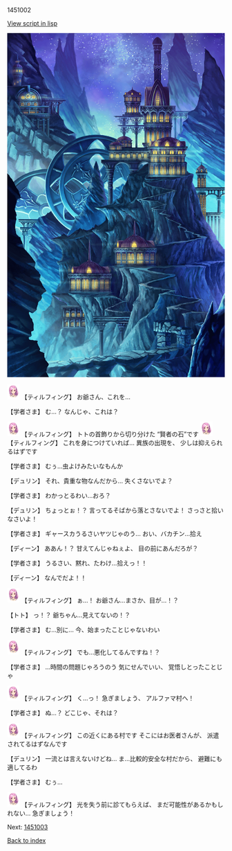 1451002

[View script in lisp](../scripts/1451002.txt)

![004_observatory.png](../images/backgrounds/004_observatory.png)

<img src="../images/units/101411.png" alt="101411.png" height="34"/>
【ティルフィング】
お爺さん、これを…

【学者さま】
む…？
なんじゃ、これは？

<img src="../images/units/101411.png" alt="101411.png" height="34"/>
【ティルフィング】
トトの首飾りから切り分けた
“賢者の石”です

<img src="../images/units/101411.png" alt="101411.png" height="34"/>
【ティルフィング】
これを身につけていれば…
異族の出現を、
少しは抑えられるはずです

【学者さま】
むぅ…虫よけみたいなもんか

【デュリン】
それ、貴重な物なんだから…
失くさないでよ？

【学者さま】
わかっとるわい…おろ？

【デュリン】
ちょっとぉ！？
言ってるそばから落とさないでよ！
さっさと拾いなさいよ！

【学者さま】
ギャースカうるさいヤツじゃのう…
おい、バカチン…拾え

【ディーン】
ああん！？
甘えてんじゃねぇよ、
目の前にあんだろが？

【学者さま】
うるさい、黙れ、たわけ…拾えっ！！

【ディーン】
なんでだよ！！

<img src="../images/units/101411.png" alt="101411.png" height="34"/>
【ティルフィング】
ぁ…！
お爺さん…まさか、目が…！？

【トト】
っ！？
爺ちゃん…見えてないの！？

【学者さま】
む…別に…
今、始まったことじゃないわい

<img src="../images/units/101411.png" alt="101411.png" height="34"/>
【ティルフィング】
でも…悪化してるんですね！？

【学者さま】
…時間の問題じゃろうのう
気にせんでいい、
覚悟しとったことじゃ

<img src="../images/units/101411.png" alt="101411.png" height="34"/>
【ティルフィング】
く…っ！
急ぎましょう、
アルファマ村へ！

【学者さま】
ぬ…？
どこじゃ、それは？

<img src="../images/units/101411.png" alt="101411.png" height="34"/>
【ティルフィング】
この近くにある村です
そこにはお医者さんが、
派遣されてるはずなんです

【デュリン】
一流とは言えないけどね…
ま…比較的安全な村だから、
避難にも適してるわ

【学者さま】
むぅ…

<img src="../images/units/101411.png" alt="101411.png" height="34"/>
【ティルフィング】
光を失う前に診てもらえば、
まだ可能性があるかもしれない…
急ぎましょう！

Next: [1451003](1451003.md)

[Back to index](index.md)
